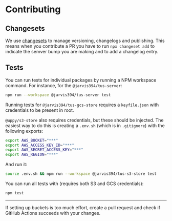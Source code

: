 # Contributing

## Changesets

We use [changesets](https://github.com/changesets/changesets) to manage versioning,
changelogs and publishing. This means when you contribute a PR you have to run
`npx changeset add` to indicate the semver bump you are making and to add a changelog
entry.

## Tests

You can run tests for individual packages by running a NPM workspace command. For
instance, for the `@jarvis394/tus-server`:

```bash
npm run --workspace @jarvis394/tus-server test
```

Running tests for `@jarvis394/tus-gcs-store` requires a `keyfile.json` with credentials to be
present in root.

`@uppy/s3-store` also requires credentials, but these should be injected. The easiest way
to do this is creating a `.env.sh` (which is in `.gitignore`) with the following exports:

```bash
export AWS_BUCKET="***"
export AWS_ACCESS_KEY_ID="***"
export AWS_SECRET_ACCESS_KEY="***"
export AWS_REGION="***"
```

And run it:

```bash
source .env.sh && npm run --workspace @jarvis394/tus-s3-store test
```

You can run all tests with (requires both S3 and GCS credentials):

```bash
npm test
```

---

If setting up buckets is too much effort, create a pull request and check if GitHub
Actions succeeds with your changes.

